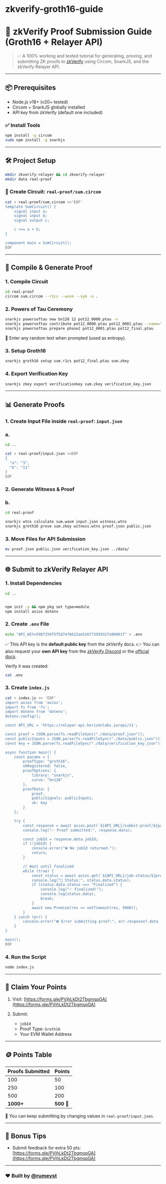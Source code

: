 # zkverify-groth16-guide


# 🔐 zkVerify Proof Submission Guide (Groth16 + Relayer API)

> ✅ A 100% working and tested tutorial for generating, proving, and submitting ZK proofs to [zkVerify](https://points.zkverify.io/loyalty) using Circom, SnarkJS, and the zkVerify Relayer API.

---

## 📦 Prerequisites

- Node.js v18+ (v20+ tested)
- Circom + SnarkJS globally installed
- API key from zkVerify (default one included)

### ✅ Install Tools

```bash
npm install -g circom
sudo npm install -g snarkjs
````

---

## 🛠 Project Setup

```bash
mkdir zkverify-relayer && cd zkverify-relayer
mkdir data real-proof
```

### 🧩 Create Circuit: `real-proof/sum.circom`

```bash
cat > real-proof/sum.circom <<'EOF'
template SumCircuit() {
    signal input a;
    signal input b;
    signal output c;

    c <== a + b;
}

component main = SumCircuit();
EOF
```

---

## 🔧 Compile & Generate Proof

### 1. Compile Circuit

```bash
cd real-proof
circom sum.circom --r1cs --wasm --sym -o .
```

### 2. Powers of Tau Ceremony

```bash
snarkjs powersoftau new bn128 12 pot12_0000.ptau -v
snarkjs powersoftau contribute pot12_0000.ptau pot12_0001.ptau --name="My Contribution" -v
snarkjs powersoftau prepare phase2 pot12_0001.ptau pot12_final.ptau
```

📌 Enter any random text when prompted (used as entropy).

### 3. Setup Groth16

```bash
snarkjs groth16 setup sum.r1cs pot12_final.ptau sum.zkey
```

### 4. Export Verification Key

```bash
snarkjs zkey export verificationkey sum.zkey verification_key.json
```

---

## 📊 Generate Proofs

### 1. Create Input File inside `real-proof`: `input.json`
 ### a.
```bash
cd ..
```

```bash
cat > real-proof/input.json <<EOF
{
  "a": "3",
  "b": "11"
}
EOF
```

### 2. Generate Witness & Proof

 ### b.
```bash
cd real-proof
```

```bash
snarkjs wtns calculate sum.wasm input.json witness.wtns
snarkjs groth16 prove sum.zkey witness.wtns proof.json public.json
```



### 3. Move Files for API Submission

```bash
mv proof.json public.json verification_key.json ../data/
```

---

## 🌐 Submit to zkVerify Relayer API

### 1. Install Dependencies
```bash
cd ..
```

```bash

npm init -y && npm pkg set type=module
npm install axios dotenv
```

### 2. Create `.env` File

```bash
echo "API_KEY=598f259f5f5d7476622ae52677395932fa98901f" > .env
```

✅ This API key is the **default public key** from the zkVerify docs.
👉 You can also request your **own API key** from the [zkVerify Discord](https://discord.gg/k5cPGcUBY2) or the [official docs](https://points.zkverify.io/docs).

Verify it was created:

```bash
cat .env
```

### 3. Create `index.js`

```bash
cat > index.js << 'EOF'
import axios from 'axios';
import fs from 'fs';
import dotenv from 'dotenv';
dotenv.config();

const API_URL = 'https://relayer-api.horizenlabs.io/api/v1';

const proof = JSON.parse(fs.readFileSync("./data/proof.json"));
const publicInputs = JSON.parse(fs.readFileSync("./data/public.json"));
const key = JSON.parse(fs.readFileSync("./data/verification_key.json"));

async function main() {
    const params = {
        proofType: "groth16",
        vkRegistered: false,
        proofOptions: {
            library: "snarkjs",
            curve: "bn128"
        },
        proofData: {
            proof,
            publicSignals: publicInputs,
            vk: key
        }
    };

    try {
        const response = await axios.post(`${API_URL}/submit-proof/${process.env.API_KEY}`, params);
        console.log("✅ Proof submitted:", response.data);

        const jobId = response.data.jobId;
        if (!jobId) {
            console.error("❌ No jobId returned.");
            return;
        }

        // Wait until finalized
        while (true) {
            const status = await axios.get(`${API_URL}/job-status/${process.env.API_KEY}/${jobId}`);
            console.log("🔁 Status:", status.data.status);
            if (status.data.status === "Finalized") {
                console.log("✅ Finalized!");
                console.log(status.data);
                break;
            }
            await new Promise(res => setTimeout(res, 5000));
        }
    } catch (err) {
        console.error("❌ Error submitting proof:", err.response?.data || err.message);
    }
}

main();
EOF
```

### 4. Run the Script

```bash
node index.js
```

---

## 🏁 Claim Your Points

1. Visit: [https://forms.gle/PVjhLkDt2TbgmspGA](https://forms.gle/PVjhLkDt2TbgmspGA)
2. Submit:

   * `jobId`
   * Proof Type: `Groth16`
   * Your EVM Wallet Address

---

## 🪙 Points Table

| Proofs Submitted | Points     |
| ---------------- | ---------- |
| 100              | 50         |
| 250              | 100        |
| 500              | 200        |
| **1000+**        | **500** 🚀 |

🔁 You can keep submitting by changing values in `real-proof/input.json`.

---

## 🧠 Bonus Tips

* Submit feedback for extra 50 pts: [https://forms.gle/PVjhLkDt2TbgmspGA](https://forms.gle/PVjhLkDt2TbgmspGA)

---

### ❤️ Built by [@rumeyst](https://github.com/rumeyst)


